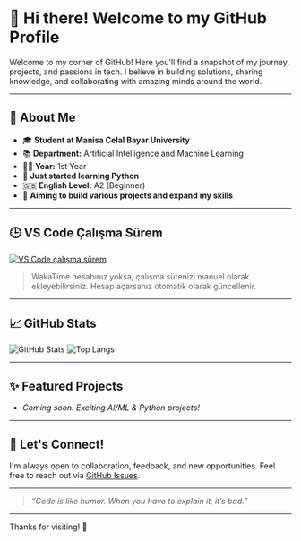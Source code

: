 
# 👋 Hi there! Welcome to my GitHub Profile

Welcome to my corner of GitHub! Here you'll find a snapshot of my journey, projects, and passions in tech. I believe in building solutions, sharing knowledge, and collaborating with amazing minds around the world.

---

## 🚀 About Me

- 🎓 **Student at Manisa Celal Bayar University**
- 📚 **Department:** Artificial Intelligence and Machine Learning
- 🧑‍🎓 **Year:** 1st Year
- 🐍 **Just started learning Python**
- 🇬🇧 **English Level:** A2 (Beginner)
- 🤖 **Aiming to build various projects and expand my skills**

---

## 🕒 VS Code Çalışma Sürem

<!-- VS Code çalışma sürenizi otomatik göstermek için "WakaTime" gibi bir servis kullanabilirsiniz. 
Aşağıdaki gibi bir badge ekleyebilirsiniz: -->

[![VS Code çalışma sürem](https://github-readme-stats.vercel.app/api/wakatime?username=eyupk000&theme=gruvbox)](https://wakatime.com/@eyupk000)

> WakaTime hesabınız yoksa, çalışma sürenizi manuel olarak ekleyebilirsiniz. Hesap açarsanız otomatik olarak güncellenir.

---

## 📈 GitHub Stats

![GitHub Stats](https://github-readme-stats.vercel.app/api?username=eyupk000&show_icons=true&theme=gruvbox)
![Top Langs](https://github-readme-stats.vercel.app/api/top-langs/?username=eyupk000&layout=compact&theme=gruvbox)

---

## ✨ Featured Projects

<!-- Highlight your favorite or most impactful repositories here -->
- _Coming soon: Exciting AI/ML & Python projects!_

---

## 🤝 Let's Connect!

I'm always open to collaboration, feedback, and new opportunities. Feel free to reach out via [GitHub Issues](https://github.com/eyupk000).

---

> _“Code is like humor. When you have to explain it, it’s bad.”_

---

Thanks for visiting! 🚀



